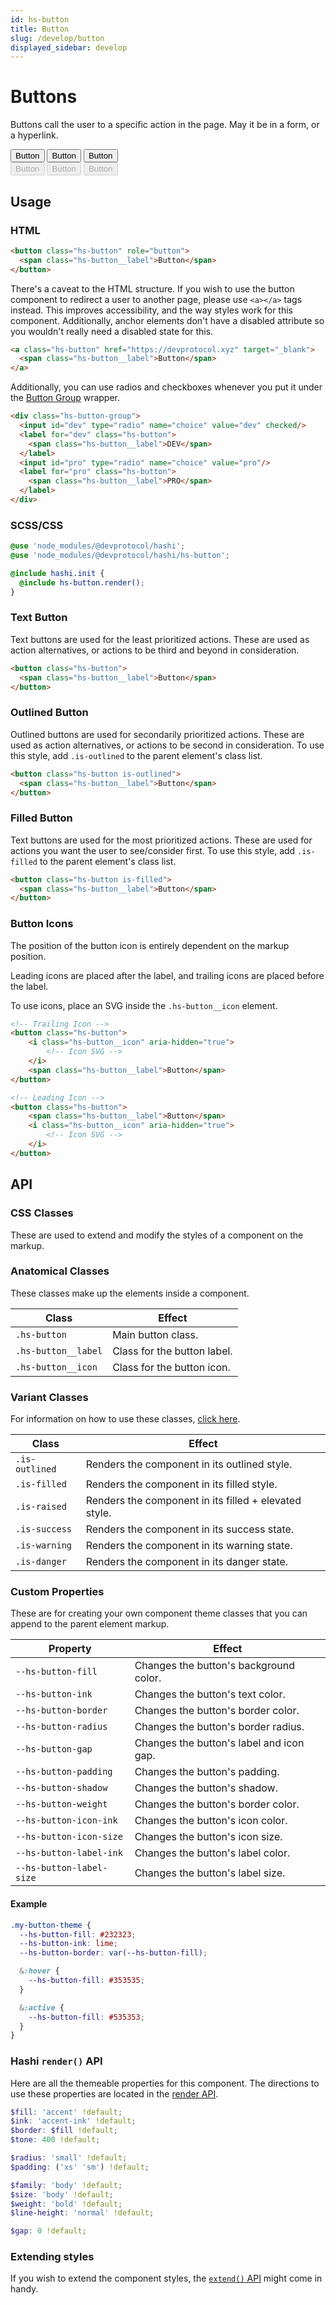 ```yaml
---
id: hs-button
title: Button
slug: /develop/button
displayed_sidebar: develop
---
```


# Buttons
Buttons call the user to a specific action in the page. May it be in a form, or a hyperlink.

<div class="hs-component-preview col-2">
  <div class="hs-component-preview__row">
    <button class="hs-button native-blue" role="button">
      <span class="hs-button__label">Button</span>
    </button>
    <button class="hs-button hs-button--outlined native-blue" role="button">
      <span class="hs-button__label">Button</span>
    </button>
    <button class="hs-button hs-button--filled native-blue" role="button">
      <span class="hs-button__label">Button</span>
    </button>
  </div>
  <div class="hs-component-preview__row">
    <button class="hs-button native-blue" role="button" disabled>
      <span class="hs-button__label">Button</span>
    </button>
    <button class="hs-button hs-button--outlined native-blue" role="button" disabled>
      <span class="hs-button__label">Button</span>
    </button>
    <button class="hs-button hs-button--filled native-blue" role="button" disabled>
      <span class="hs-button__label">Button</span>
    </button>
  </div>
</div>

## Usage
### HTML
```html
<button class="hs-button" role="button">
  <span class="hs-button__label">Button</span>
</button>
```

There's a caveat to the HTML structure. If you wish to use the button component to redirect a user to another page,
please use `<a></a>` tags instead. This improves accessibility, and the way styles work for this component.
Additionally, anchor elements don't have a disabled attribute so you wouldn't really need a disabled state for this.

```html
<a class="hs-button" href="https://devprotocol.xyz" target="_blank">
  <span class="hs-button__label">Button</span>
</a>
```

Additionally, you can use radios and checkboxes whenever you put it under the [Button Group](Button%20Group.md) wrapper.

```html
<div class="hs-button-group">
  <input id="dev" type="radio" name="choice" value="dev" checked/>
  <label for="dev" class="hs-button">
    <span class="hs-button__label">DEV</span>
  </label>
  <input id="pro" type="radio" name="choice" value="pro"/>
  <label for="pro" class="hs-button">
    <span class="hs-button__label">PRO</span>
  </label>
</div>
```

### SCSS/CSS

```scss
@use 'node_modules/@devprotocol/hashi';
@use 'node_modules/@devprotocol/hashi/hs-button';

@include hashi.init {
  @include hs-button.render();
}
```

### Text Button
Text buttons are used for the least prioritized actions. These are used as action alternatives, or actions to be third and beyond in consideration.
```html
<button class="hs-button">
  <span class="hs-button__label">Button</span>
</button>
```

### Outlined Button
Outlined buttons are used for secondarily prioritized actions. These are used as action alternatives, or actions to be second in consideration. To use this style, add `.is-outlined` to the parent element's class list.
```html
<button class="hs-button is-outlined">
  <span class="hs-button__label">Button</span>
</button>
```

### Filled Button
Text buttons are used for the most prioritized actions. These are used for actions you want the user to see/consider first. To use this style, add `.is-filled` to the parent element's class list.
```html
<button class="hs-button is-filled">
  <span class="hs-button__label">Button</span>
</button>
```

### Button Icons
The position of the button icon is entirely dependent on the markup position.

Leading icons are placed after the label, and trailing icons are placed before the label.

To use icons, place an SVG inside the `.hs-button__icon` element.

```html
<!-- Trailing Icon -->
<button class="hs-button">
    <i class="hs-button__icon" aria-hidden="true">
        <!-- Icon SVG -->
    </i>
    <span class="hs-button__label">Button</span>
</button>

<!-- Leading Icon -->
<button class="hs-button">
    <span class="hs-button__label">Button</span>
    <i class="hs-button__icon" aria-hidden="true">
        <!-- Icon SVG -->
    </i>
</button>
```

## API
### CSS Classes
These are used to extend and modify the styles of a component on the markup.

### Anatomical Classes
These classes make up the elements inside a component.

| Class               | Effect                                       |
|---------------------|----------------------------------------------|
| `.hs-button`        | Main button class.                           |
| `.hs-button__label` | Class for the button label.                  |
| `.hs-button__icon`  | Class for the button icon.                   |

### Variant Classes
For information on how to use these classes, [click here](index.md#modification-html).

| Class          | Effect                                                |
|----------------|-------------------------------------------------------|
| `.is-outlined` | Renders the component in its outlined style.          |
| `.is-filled`   | Renders the component in its filled style.            |
| `.is-raised`   | Renders the component in its filled + elevated style. |
| `.is-success`  | Renders the component in its success state.           |
| `.is-warning`  | Renders the component in its warning state.           |
| `.is-danger`   | Renders the component in its danger state.            |

### Custom Properties
These are for creating your own component theme classes that you can append to the parent element markup.

| Property                 | Effect                                   |
|--------------------------|------------------------------------------|
| `--hs-button-fill`       | Changes the button's background color.   |
| `--hs-button-ink`        | Changes the button's text color.         |
| `--hs-button-border`     | Changes the button's border color.       |
| `--hs-button-radius`     | Changes the button's border radius.      |
| `--hs-button-gap`        | Changes the button's label and icon gap. |
| `--hs-button-padding`    | Changes the button's padding.            |
| `--hs-button-shadow`     | Changes the button's shadow.             |
| `--hs-button-weight`     | Changes the button's border color.       |
| `--hs-button-icon-ink`   | Changes the button's icon color.         |
| `--hs-button-icon-size`  | Changes the button's icon size.          |
| `--hs-button-label-ink`  | Changes the button's label color.        |
| `--hs-button-label-size` | Changes the button's label size.         |

#### Example
```scss
.my-button-theme {
  --hs-button-fill: #232323;
  --hs-button-ink: lime;
  --hs-button-border: var(--hs-button-fill);

  &:hover {
    --hs-button-fill: #353535;
  }

  &:active {
    --hs-button-fill: #535353;
  }
}
```

### Hashi `render()` API
Here are all the themeable properties for this component. The directions to use these properties are located in
the [render API](index.md#modification-scss).

```scss
$fill: 'accent' !default;
$ink: 'accent-ink' !default;
$border: $fill !default;
$tone: 400 !default;

$radius: 'small' !default;
$padding: ('xs' 'sm') !default;

$family: 'body' !default;
$size: 'body' !default;
$weight: 'bold' !default;
$line-height: 'normal' !default;

$gap: 0 !default;
```

### Extending styles
If you wish to extend the component styles, the [`extend()` API](index.md#extension-scss) might come in handy.